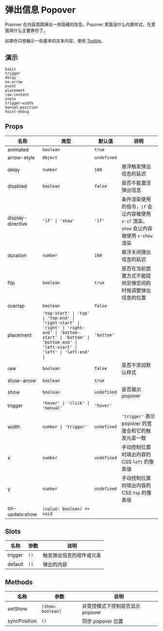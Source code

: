 # 弹出信息 Popover

Popover 在内容周围弹出一些隐藏的信息。Popover 里面没什么内置样式，在里面填什么主要靠你了。

如果你只想展示一些基本的文本内容，使用 [Tooltip](tooltip)。

## 演示

```demo
basic
trigger
delay
no-arrow
event
placement
raw-content
style
trigger-width
manual-position
hoist-debug
```

## Props

| 名称 | 类型 | 默认值 | 说明 |
| --- | --- | --- | --- |
| animated | `boolean` | `true` |  |
| arrow-style | `Object` | `undefined` |  |
| delay | `number` | `100` | 悬浮触发弹出信息的延迟 |
| disabled | `boolean` | `false` | 是否不能激活弹出信息 |
| display-directive | `'if' \| 'show'` | `'if'` | 条件渲染使用的指令，`if` 会让内容被使用 `v-if` 渲染，`show` 会让内容被使用 `v-show` 渲染 |
| duration | `number` | `100` | 悬浮关闭弹出信息的延迟 |
| filp | `boolean` | `true` | 是否在当前放置方式不能提供足够空间的时候调整弹出信息的位置 |
| overlap | `boolean` | `false` |  |
| placement | `'top-start' \| 'top' \| 'top-end' \| 'right-start' \| 'right' \| 'right-end' \| 'bottom-start' \| 'bottom' \| 'bottom-end' \| 'left-start' \| 'left' \| 'left-end' \| ` | `'bottom'` |  |
| raw | `boolean` | `false` | 是否不添加默认样式 |
| show-arrow | `boolean` | `true` |  |
| show | `boolean` | `undefined` | 是否展示 popover |
| trigger | `'hover' \| 'click' \| 'manual'` | `'hover'` |  |
| width | `number \| 'trigger'` | `undefined` | `'trigger'` 表示 popover 的宽度会和它的触发元素一致 |
| x | `number` | `undefined` | 手动控制位置时填出内容的 CSS `left` 的像素值 |
| y | `number` | `undefined` | 手动控制位置时填出内容的 CSS `top` 的像素值 |
| on-update:show | `(value: boolean) => void` |  |  |

## Slots

| 名称    | 参数 | 说明                     |
| ------- | ---- | ------------------------ |
| trigger | `()` | 触发弹出信息的组件或元素 |
| default | `()` | 弹出的内容               |

## Methods

| 名称         | 参数              | 说明                             |
| ------------ | ----------------- | -------------------------------- |
| setShow      | `(show: boolean)` | 非受控模式下控制是否显示 popover |
| syncPosition | `()`              | 同步 popover 位置                |
